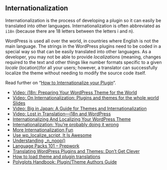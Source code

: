 Internationalization
--------------------

Internationalization is the process of developing a plugin so it can easily be translated into other languages. Internationalization is often abbreviated as `i18n` (because there are 18 letters between the letters i and n).

WordPress is used all over the world, in countries where English is not the main language. The strings in the WordPress plugins need to be coded in a special way so that can be easily translated into other languages. As a developer, you may not be able to provide _localizations_ (meaning, changes required to the text and other things like number formats specific to a given _locale_ (location))for all your users; however, a translator can successfully localize the theme without needing to modify the source code itself.

Read further on “[How to Internationalize your Plugin](https://developer.wordpress.org/plugins/internationalization/how-to-internationalize-your-plugin/ "How to internationalize your plugin")“.

*   [Video: i18n: Preparing Your WordPress Theme for the World](http://www.youtube.com/watch?v=fJfqgrzjEis)
*   [Video: On Internationalization: Plugins and themes for the whole world](http://wordpress.tv/2014/02/26/samuel-otto-wood-on-internationalization-plugins-and-themes-for-the-whole-world/) [Slides](http://wceu2013.ottopress.com/)
*   [Video: Big in Japan: A Guide for Themes and Internationalization](http://wordpress.tv/2013/08/03/shannon-smith-big-in-japan-a-guide-for-themes-and-internationalization/)
*   [Video: Lost in Translation—i18n and WordPress](http://wordpress.tv/2009/11/14/ze-fontainhas-i18n-nyc09/)
*   [Internationalizing And Localizing Your WordPress Theme](http://wp.smashingmagazine.com/2011/12/29/internationalizing-localizing-wordpress-theme/)
*   [Internationalization: You’re probably doing it wrong](http://ottopress.com/2012/internationalization-youre-probably-doing-it-wrong/)
*   [More Internationalization Fun](http://ottopress.com/2012/more-internationalization-fun/)
*   [Use wp\_localize\_script, It Is Awesome](http://pippinsplugins.com/use-wp_localize_script-it-is-awesome/)
*   [Understanding](http://kovshenin.com/2013/_n_noop/) [\_n\_noop()](https://developer.wordpress.org/reference/functions/_n_noop/)
*   [Language Packs 101 – Prepwork](http://ottopress.com/2013/language-packs-101-prepwork/)
*   [Translating WordPress Plugins and Themes: Don’t Get Clever](http://markjaquith.wordpress.com/2011/10/06/translating-wordpress-plugins-and-themes-dont-get-clever/)
*   [How to load theme and plugin translations](http://ulrich.pogson.ch/load-theme-plugin-translations)
*   [Polyglots Handbook: Plugin/Theme Authors Guide](https://make.wordpress.org/polyglots/handbook/plugin-theme-authors-guide/)